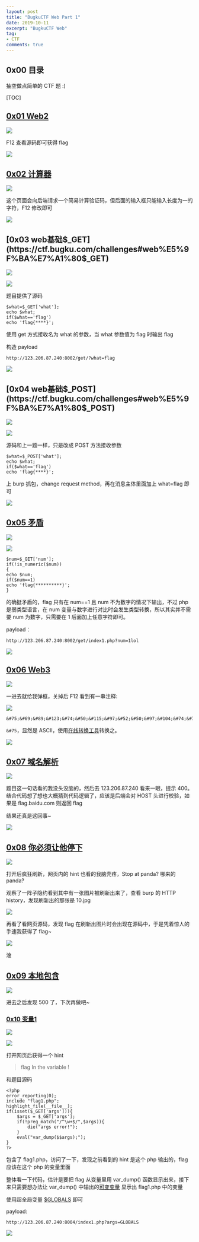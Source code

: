 ```yaml
---
layout: post
title: "BugkuCTF Web Part 1"
date: 2019-10-11
excerpt: "BugkuCTF Web"
tag:
- CTF
comments: true
---
```


## 0x00 目录

抽空做点简单的 CTF 题 :)

[TOC]

## [0x01 Web2](https://ctf.bugku.com/challenges#web2)

![](https://github.com/Aquilao/Blog/raw/master/assets/img/BukuCTF-img/Web1/1_1.png)

F12 查看源码即可获得 flag

![](https://github.com/Aquilao/Blog/raw/master/assets/img/BukuCTF-img/Web1/1_2.png)



## [0x02 计算器](https://ctf.bugku.com/challenges#%E8%AE%A1%E7%AE%97%E5%99%A8)

![](https://github.com/Aquilao/Blog/raw/master/assets/img/BukuCTF-img/Web1/2_1.png)

这个页面会向后端请求一个简易计算验证码，但后面的输入框只能输入长度为一的字符，F12 修改即可

![](https://github.com/Aquilao/Blog/raw/master/assets/img/BukuCTF-img/Web1/2_2.png)



## [0x03 web基础$_GET](https://ctf.bugku.com/challenges#web%E5%9F%BA%E7%A1%80$_GET)

![](https://github.com/Aquilao/Blog/raw/master/assets/img/BukuCTF-img/Web1/3_1.png)

![](https://github.com/Aquilao/Blog/raw/master/assets/img/BukuCTF-img/Web1/3_2.png)

题目提供了源码

    $what=$_GET['what'];
    echo $what;
    if($what=='flag')
    echo 'flag{****}';

使用 get 方式接收名为 what 的参数，当 what 参数值为 flag 时输出 flag

构造 payload

    http://123.206.87.240:8002/get/?what=flag

![](https://github.com/Aquilao/Blog/raw/master/assets/img/BukuCTF-img/Web1/3_3.png)



## [0x04 web基础$_POST](https://ctf.bugku.com/challenges#web%E5%9F%BA%E7%A1%80$_POST)

![](https://github.com/Aquilao/Blog/raw/master/assets/img/BukuCTF-img/Web1/4_1.png)

![](https://github.com/Aquilao/Blog/raw/master/assets/img/BukuCTF-img/Web1/4_2.png)

源码和上一题一样，只是改成 POST 方法接收参数

    $what=$_POST['what'];
    echo $what;
    if($what=='flag')
    echo 'flag{****}';

上 burp 抓包，change request method，再在消息主体里面加上 what=flag 即可

![](https://github.com/Aquilao/Blog/raw/master/assets/img/BukuCTF-img/Web1/4_3.png)



## [0x05 矛盾](https://ctf.bugku.com/challenges#%E7%9F%9B%E7%9B%BE)

![](https://github.com/Aquilao/Blog/raw/master/assets/img/BukuCTF-img/Web1/5_1.png)

![](https://github.com/Aquilao/Blog/raw/master/assets/img/BukuCTF-img/Web1/5_2.png)

    $num=$_GET['num'];
    if(!is_numeric($num))
    {
    echo $num;
    if($num==1)
    echo 'flag{**********}';
    }

的确挺矛盾的，flag 只有在 num==1 且 num 不为数字的情况下输出，不过 php 是弱类型语言，在 num 变量与数字进行对比时会发生类型转换，所以其实并不需要 num 为数字，只需要在 1 后面加上任意字符即可。

payload：

    http://123.206.87.240:8002/get/index1.php?num=1lol

![](https://github.com/Aquilao/Blog/raw/master/assets/img/BukuCTF-img/Web1/5_3.png)



## [0x06 Web3](https://ctf.bugku.com/challenges#web3)

![](https://github.com/Aquilao/Blog/raw/master/assets/img/BukuCTF-img/Web1/6_1.png)

一进去就给我弹框，关掉后 F12 看到有一串注释:

![](https://github.com/Aquilao/Blog/raw/master/assets/img/BukuCTF-img/Web1/6_2.png)

    &#75;&#69;&#89;&#123;&#74;&#50;&#115;&#97;&#52;&#50;&#97;&#104;&#74;&#75;&#45;&#72;&#83;&#49;&#49;&#73;&#73;&#73;&#125;

`&#75`，显然是 ASCII，使用[在线转换工具](http://www.atool9.com/chinese2unicode.php)转换之。

![](https://github.com/Aquilao/Blog/raw/master/assets/img/BukuCTF-img/Web1/6_3.png)



## [0x07 域名解析](https://ctf.bugku.com/challenges#%E5%9F%9F%E5%90%8D%E8%A7%A3%E6%9E%90)

![](https://github.com/Aquilao/Blog/raw/master/assets/img/BukuCTF-img/Web1/7_1.png)

题目这一句话看的我没头没脑的，然后去 123.206.87.240 看来一眼，提示 400。结合代码想了想也大概猜到代码逻辑了，应该是后端会对 HOST 头进行校验，如果是 flag.baidu.com 则返回 flag

结果还真是这回事~

![](https://github.com/Aquilao/Blog/raw/master/assets/img/BukuCTF-img/Web1/7_2.png)



## [0x08 你必须让他停下](https://ctf.bugku.com/challenges#%E4%BD%A0%E5%BF%85%E9%A1%BB%E8%AE%A9%E4%BB%96%E5%81%9C%E4%B8%8B)

![](https://github.com/Aquilao/Blog/raw/master/assets/img/BukuCTF-img/Web1/8_1.png)

打开后疯狂刷新，网页内的 hint 也看的我脑壳疼，Stop at panda? 哪来的 panda?

观察了一阵子隐约看到其中有一张图片被刷新出来了，查看 burp 的 HTTP history，发现刷新出的那张是 10.jpg

![](https://github.com/Aquilao/Blog/raw/master/assets/img/BukuCTF-img/Web1/8_2.png)

再看了看网页源码，发现 flag 在刷新出图片时会出现在源码中，于是凭着惊人的手速我获得了 flag~

![](https://github.com/Aquilao/Blog/raw/master/assets/img/BukuCTF-img/Web1/8_3.png)

淦



## [0x09 本地包含](https://ctf.bugku.com/challenges#%E6%9C%AC%E5%9C%B0%E5%8C%85%E5%90%AB)

![](https://github.com/Aquilao/Blog/raw/master/assets/img/BukuCTF-img/Web1/9_1.png)

进去之后发现 500 了，下次再做吧~



### [0x10 变量1](https://ctf.bugku.com/challenges#%E5%8F%98%E9%87%8F1)

![](https://github.com/Aquilao/Blog/raw/master/assets/img/BukuCTF-img/Web1/10_1.png)

![](https://github.com/Aquilao/Blog/raw/master/assets/img/BukuCTF-img/Web1/10_2.png)

打开网页后获得一个 hint

> flag In the variable ! 

和题目源码

    <?php  
    error_reporting(0);
    include "flag1.php";
    highlight_file(__file__);
    if(isset($_GET['args'])){
        $args = $_GET['args'];
        if(!preg_match("/^\w+$/",$args)){
            die("args error!");
        }
        eval("var_dump($$args);");
    }
    ?>

包含了 flag1.php，访问了一下，发现之前看到的 hint 是这个 php 输出的，flag 应该在这个 php 的变量里面

整体看一下代码，估计是要把 flag 从变量里用 var_dump() 函数显示出来，接下来只需要想办法让 var_dump() 中输出的[可变变量](https://www.php.net/manual/zh/language.variables.variable.php) 显示出 flag1.php 中的变量

使用超全局变量 [$GLOBALS](https://www.php.net/manual/zh/reserved.variables.globals.php) 即可

payload:

    http://123.206.87.240:8004/index1.php?args=GLOBALS

![](https://github.com/Aquilao/Blog/raw/master/assets/img/BukuCTF-img/Web1/10_3.png)